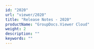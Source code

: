 ```yaml
---
id: "2020"
url: "viewer/2020"
title: "Release Notes - 2020"
productName: "GroupDocs.Viewer Cloud"
weight: 2
description: ""
keywords: ""
---
```


